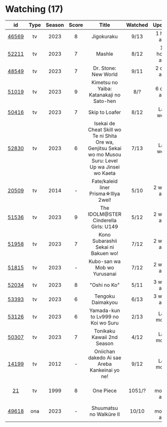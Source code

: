 # Watching (17)

|                      id                      | Type | Season | Score |                                                   Title                                                   | Watched |    Updated   | Start Date |
| :------------------------------------------: | :--: | :----: | :---: | :-------------------------------------------------------------------------------------------------------: | :-----: | :----------: | :--------: |
| [46569](https://myanimelist.net/anime/46569) |  tv  |  2023  |   8   |                                                 Jigokuraku                                                |   9/13  |  1 hour ago  | 04/02/2023 |
| [52211](https://myanimelist.net/anime/52211) |  tv  |  2023  |   7   |                                                   Mashle                                                  |   8/12  | 18 hours ago | 04/08/2023 |
| [48549](https://myanimelist.net/anime/48549) |  tv  |  2023  |   7   |                                            Dr. Stone: New World                                           |   9/11  |  2 days ago  | 04/06/2023 |
| [51019](https://myanimelist.net/anime/51019) |  tv  |  2023  |   9   |                                  Kimetsu no Yaiba: Katanakaji no Sato-hen                                 |   8/?   |  6 days ago  | 04/09/2023 |
| [50416](https://myanimelist.net/anime/50416) |  tv  |  2023  |   7   |                                               Skip to Loafer                                              |   8/12  |   Last week  | 05/10/2023 |
| [52830](https://myanimelist.net/anime/52830) |  tv  |  2023  |   6   | Isekai de Cheat Skill wo Te ni Shita Ore wa, Genjitsu Sekai wo mo Musou Suru: Level Up wa Jinsei wo Kaeta |   7/13  |   Last week  | 04/04/2023 |
| [20509](https://myanimelist.net/anime/20509) |  tv  |  2014  |   -   |                                    Fate/kaleid liner Prisma☆Illya 2wei!                                   |   5/10  |  2 weeks ago | 05/18/2023 |
| [51536](https://myanimelist.net/anime/51536) |  tv  |  2023  |   9   |                                   The IDOLM@STER Cinderella Girls: U149                                   |   5/12  |  2 weeks ago | 05/02/2023 |
| [51958](https://myanimelist.net/anime/51958) |  tv  |  2023  |   7   |                                    Kono Subarashii Sekai ni Bakuen wo!                                    |   7/12  |  2 weeks ago | 04/06/2023 |
| [51815](https://myanimelist.net/anime/51815) |  tv  |  2023  |   -   |                                        Kubo-san wa Mob wo Yurusanai                                       |   7/12  |  2 weeks ago | 01/11/2023 |
| [52034](https://myanimelist.net/anime/52034) |  tv  |  2023  |   8   |                                                "Oshi no Ko"                                               |   5/11  |  3 weeks ago | 04/12/2023 |
| [53393](https://myanimelist.net/anime/53393) |  tv  |  2023  |   6   |                                             Tengoku Daimakyou                                             |   6/13  |  3 weeks ago | 04/02/2023 |
| [53126](https://myanimelist.net/anime/53126) |  tv  |  2023  |   6   |                                     Yamada-kun to Lv999 no Koi wo Suru                                    |   2/13  |  Last month  | 04/02/2023 |
| [50307](https://myanimelist.net/anime/50307) |  tv  |  2023  |   7   |                                         Tonikaku Kawaii 2nd Season                                        |   4/12  |  Last month  | 04/08/2023 |
| [14199](https://myanimelist.net/anime/14199) |  tv  |  2012  |   -   |                               Oniichan dakedo Ai sae Areba Kankeinai yo ne!                               |   9/12  |  Last month  | 04/21/2023 |
|    [21](https://myanimelist.net/anime/21)    |  tv  |  1999  |   8   |                                                 One Piece                                                 |  1051/? | 3 months ago | 01/01/2013 |
| [49618](https://myanimelist.net/anime/49618) |  ona |  2023  |   -   |                                          Shuumatsu no Walküre II                                          |  10/10  | 4 months ago | 01/27/2023 |